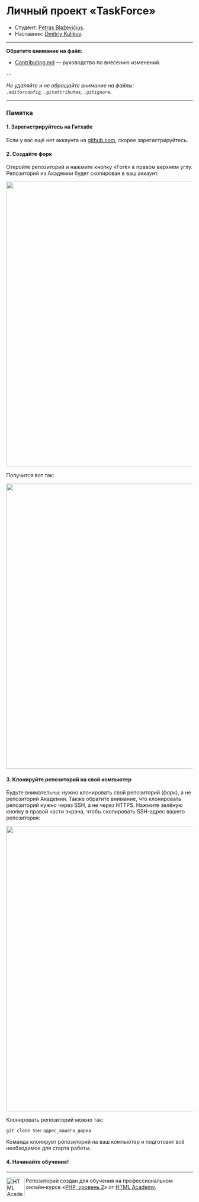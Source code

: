 # Личный проект «TaskForce»

- Студент: [Petras Blaževičius](https://up.htmlacademy.ru/yii/1/user/147450).
- Наставник: [Dmitriy Kulikov](https://htmlacademy.ru/profile/id1725331).

---

**Обратите внимание на файл:**

- [Contributing.md](Contributing.md) — руководство по внесению изменений.

--

_Не удаляйте и не обращайте внимание на файлы:_<br>
_`.editorconfig`, `.gitattributes`, `.gitignore`._

---

### Памятка

#### 1. Зарегистрируйтесь на Гитхабе

Если у вас ещё нет аккаунта на [github.com](https://github.com/join), скорее зарегистрируйтесь.

#### 2. Создайте форк

Откройте репозиторий и нажмите кнопку «Fork» в правом верхнем углу. Репозиторий из Академии будет скопирован в ваш аккаунт.

<img width="767" alt="" src="https://user-images.githubusercontent.com/8537950/65957999-98951580-e44e-11e9-86dc-24c3186892b8.png">

Получится вот так:

<img width="767" alt="" src="https://user-images.githubusercontent.com/8537950/65958000-98951580-e44e-11e9-8a6c-deb5a0751e85.png">

#### 3. Клонируйте репозиторий на свой компьютер

Будьте внимательны: нужно клонировать свой репозиторий (форк), а не репозиторий Академии. Также обратите внимание, что клонировать репозиторий нужно через SSH, а не через HTTPS. Нажмите зелёную кнопку в правой части экрана, чтобы скопировать SSH-адрес вашего репозитория:

<img width="767" alt="" src="https://user-images.githubusercontent.com/8537950/65958001-992dac00-e44e-11e9-9ac4-9dbb98d7e410.png">

Клонировать репозиторий можно так:

```
git clone SSH-адрес_вашего_форка
```

Команда клонирует репозиторий на ваш компьютер и подготовит всё необходимое для старта работы.

#### 4. Начинайте обучение!

---

<a href="https://htmlacademy.ru/intensive/php2"><img align="left" width="50" height="50" alt="HTML Academy" src="https://up.htmlacademy.ru/static/img/intensive/yii/logo-for-github-2.png"></a>

Репозиторий создан для обучения на профессиональном онлайн‑курсе «[PHP, уровень 2](https://htmlacademy.ru/intensive/php2)» от [HTML Academy](https://htmlacademy.ru).
